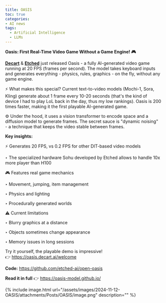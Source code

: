 ```yaml
---
title: OASIS
toc: true
categories: 
- AI news
tags:
  - Artificial Intelligence
  - LLMs
---
```


**Oasis: First Real-Time Video Game Without a Game Engine! 🎮**

[**Decart**](https://www.linkedin.com/feed/?trk=guest_homepage-basic_google-one-tap-submit#) & [**Etched**](https://www.linkedin.com/feed/?trk=guest_homepage-basic_google-one-tap-submit#) just released Oasis - a fully AI-generated video game running at 20 FPS (frames per second). The model takes keyboard inputs and generates everything - physics, rules, graphics - on the fly, without any game engine.

⚡️ What makes this special? Current text-to-video models (Mochi-1, Sora, Kling) generate about 1 frame every 10-20 seconds (that's the kind of device I had to play LoL back in the day, thus my low rankings). Oasis is 200 times faster, making it the first playable AI-generated game.

⚙️ Under the hood, it uses a vision transformer to encode space and a diffusion model to generate frames. The secret sauce is "dynamic noising" - a technique that keeps the video stable between frames.

**Key insights:**

⚡️ Generates 20 FPS, vs 0.2 FPS for other DIT-based video models

‣ The specialized hardware Sohu developed by Etched allows to handle 10x more player than H100

🎮 Features real game mechanics

‣ Movement, jumping, item management

‣ Physics and lighting

‣ Procedurally generated worlds

⚠️ Current limitations

‣ Blurry graphics at a distance

‣ Objects sometimes change appearance

‣ Memory issues in long sessions

Try it yourself, the playable demo is impressive! 👉 https://oasis.decart.ai/welcome


**Code:** https://github.com/etched-ai/open-oasis

**Read it in full** 👉 https://oasis-model.github.io/

{% include image.html url="/assets/images/2024-11-12-OASIS/attachments/Posts/OASIS/image.png" description="" %}

